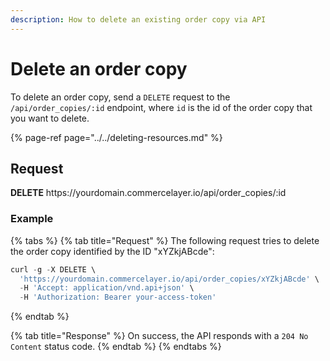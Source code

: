```yaml
---
description: How to delete an existing order copy via API
---
```


# Delete an order copy

To delete an order copy, send a `DELETE` request to the `/api/order_copies/:id` endpoint, where `id` is the id of the order copy that you want to delete.

{% page-ref page="../../deleting-resources.md" %}

## Request

**DELETE** https://<i></i>yourdomain.commercelayer.io/api/order_copies/:id

### Example

{% tabs %}
{% tab title="Request" %}
The following request tries to delete the order copy identified by the ID "xYZkjABcde":

```javascript
curl -g -X DELETE \
  'https://yourdomain.commercelayer.io/api/order_copies/xYZkjABcde' \
  -H 'Accept: application/vnd.api+json' \
  -H 'Authorization: Bearer your-access-token'
```
{% endtab %}

{% tab title="Response" %}
On success, the API responds with a `204 No Content` status code.
{% endtab %}
{% endtabs %}

